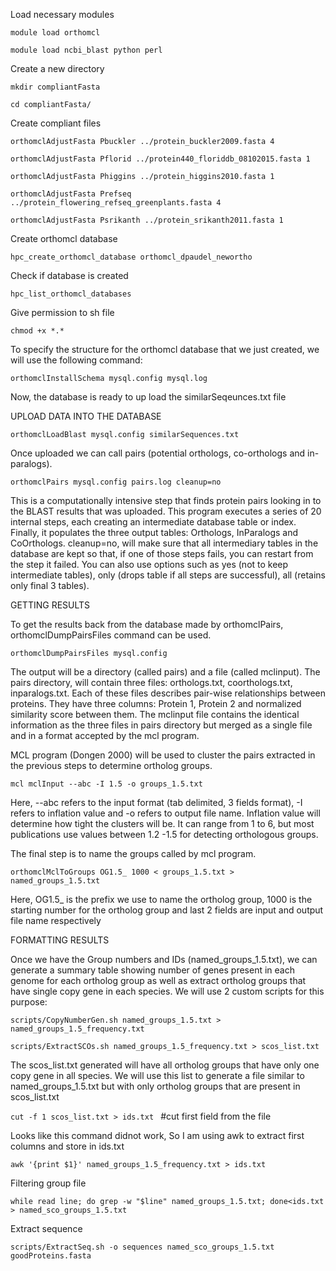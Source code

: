  Load necessary modules
 
 ```module load orthomcl```
 
 ```module load ncbi_blast python perl```
 
 Create a new directory
 
 ```mkdir compliantFasta```
 
 ```cd compliantFasta/ ```
 
 Create compliant files
 
```orthomclAdjustFasta Pbuckler ../protein_buckler2009.fasta 4```
 
```orthomclAdjustFasta Pflorid ../protein440_floriddb_08102015.fasta 1```
 
```orthomclAdjustFasta Phiggins ../protein_higgins2010.fasta 1```
 
```orthomclAdjustFasta Prefseq ../protein_flowering_refseq_greenplants.fasta 4```
 
``` orthomclAdjustFasta Psrikanth ../protein_srikanth2011.fasta 1 ```
 
Create orthomcl database

```hpc_create_orthomcl_database orthomcl_dpaudel_newortho```

Check if database is created

```hpc_list_orthomcl_databases ```

Give permission to sh file

```chmod +x *.*```

To specify the structure for the orthomcl database that we just created, we will use the following command:

```orthomclInstallSchema mysql.config mysql.log ```

Now, the database is ready to up load the similarSeqeunces.txt file

UPLOAD DATA INTO THE DATABASE

```orthomclLoadBlast mysql.config similarSequences.txt```

Once uploaded we can call pairs (potential orthologs, co-orthologs and in-paralogs).

```orthomclPairs mysql.config pairs.log cleanup=no```

This is a computationally intensive step that finds protein pairs looking in to the BLAST results that was
uploaded. This program executes a series of 20 internal steps, each creating an intermediate database
table or index. Finally, it populates the three output tables: Orthologs, InParalogs and CoOrthologs.
cleanup=no, will make sure that all intermediary tables in the database are kept so that, if one of those
steps fails, you can restart from the step it failed. You can also use options such as yes (not to keep
intermediate tables), only (drops table if all steps are successful), all (retains only final 3 tables).

GETTING RESULTS

To get the results back from the database made by orthomclPairs, orthomclDumpPairsFiles command can be used.

```orthomclDumpPairsFiles mysql.config```

The output will be a directory (called pairs) and a file (called mclinput). The pairs directory, will
contain three files: orthologs.txt, coorthologs.txt, inparalogs.txt. Each of these files describes
pair-wise relationships between proteins. They have three columns: Protein 1, Protein 2 and
normalized similarity score between them. The mclinput file contains the identical information as
the three files in pairs directory but merged as a single file and in a format accepted by the mcl program.

MCL program (Dongen 2000) will be used to cluster the pairs extracted in the previous steps to determine ortholog groups.

```mcl mclInput --abc -I 1.5 -o groups_1.5.txt```

Here, --abc refers to the input format (tab delimited, 3 fields format), -I refers to inflation value and -o
refers to output file name. Inflation value will determine how tight the clusters will be. It can range from 1
to 6, but most publications use values between 1.2 -1.5 for detecting orthologous groups.

The final step is to name the groups called by mcl program.

```orthomclMclToGroups OG1.5_ 1000 < groups_1.5.txt > named_groups_1.5.txt```

Here, OG1.5_ is the prefix we use to name the ortholog group, 1000 is the starting number for the
ortholog group and last 2 fields are input and output file name respectively

FORMATTING RESULTS

Once we have the Group numbers and IDs (named_groups_1.5.txt), we can generate a summary table showing number of genes present in each genome for each ortholog group as well as extract ortholog groups that have single copy gene in each species. We will use 2 custom scripts for this purpose:

```scripts/CopyNumberGen.sh named_groups_1.5.txt > named_groups_1.5_frequency.txt ```

```scripts/ExtractSCOs.sh named_groups_1.5_frequency.txt > scos_list.txt ```

The scos_list.txt generated will have all ortholog groups that have only one copy gene in all species. We will use this list to generate a file similar to named_groups_1.5.txt but with only ortholog groups that are present in scos_list.txt

```cut -f 1 scos_list.txt > ids.txt ``` #cut first field from the file

Looks like this command didnot work, So I am using awk to extract first columns and store in ids.txt

``` awk '{print $1}' named_groups_1.5_frequency.txt > ids.txt ```

Filtering group file

```while read line; do grep -w "$line" named_groups_1.5.txt; done<ids.txt > named_sco_groups_1.5.txt```

Extract sequence

```scripts/ExtractSeq.sh -o sequences named_sco_groups_1.5.txt goodProteins.fasta ```


